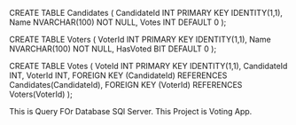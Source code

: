 CREATE TABLE Candidates (
    CandidateId INT PRIMARY KEY IDENTITY(1,1),
    Name NVARCHAR(100) NOT NULL,
    Votes INT DEFAULT 0
);

CREATE TABLE Voters (
    VoterId INT PRIMARY KEY IDENTITY(1,1),
    Name NVARCHAR(100) NOT NULL,
    HasVoted BIT DEFAULT 0
);

CREATE TABLE Votes (
    VoteId INT PRIMARY KEY IDENTITY(1,1),
    CandidateId INT,
    VoterId INT,
    FOREIGN KEY (CandidateId) REFERENCES Candidates(CandidateId),
    FOREIGN KEY (VoterId) REFERENCES Voters(VoterId)
);


This is Query FOr Database SQl Server.
This Project is Voting App.
